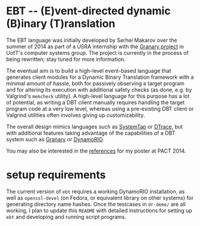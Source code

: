 EBT -- (E)vent-directed dynamic (B)inary (T)ranslation
======================================================

The EBT language was initially developed by Serhei Makarov over the summer of 2014 as part of a USRA internship with the [Granary project](https://github.com/Granary) in UofT's computer systems group. The project is currently in the process of being rewritten; stay tuned for more information.

The eventual aim is to build a high-level event-based language that generates client modules for a Dynamic Binary Translation framework with a minimal amount of hassle, both for passively observing a target program and for altering its execution with additional safety checks (as done, e.g. by Valgrind's `memcheck` utility). A high-level language for this purpose has a lot of potential, as writing a DBT client manually requires handling the target program code at a very low level, whereas using a pre-existing DBT client or Valgrind utilities often involves giving up customizability.

The overall design mimics languages such as [SystemTap](https://sourceware.org/systemtap/) or [DTrace](http://dtrace.org/blogs/), but with additional features taking advantage of the capabilities of a DBT system such as [Granary](https://github.com/Granary/granary) or [DynamoRIO](http://www.dynamorio.org/).

You may also be interested in the [references](doc/refs.md) for my poster at PACT 2014.

setup requirements
==================

The current version of `ebt` requires a working DynamoRIO installation, as well as `openssl-devel` (on Fedora, or equivalent library on other systems) for generating directory name hashes. <!-- TODOXXX we might want to use something else --> Once the testcases in `dr-demo/` are all working, I plan to update this `README` with detailed instructions for setting up `ebt` and developing and running script programs.
